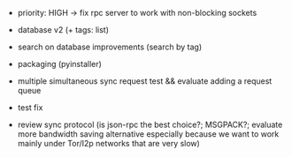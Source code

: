 * priority: HIGH -> fix rpc server to work with non-blocking sockets
* database v2 (+ tags: list)
* search on database improvements (search by tag)
* packaging (pyinstaller) 
  
* multiple simultaneous sync request test && evaluate adding a request queue
* test fix
* review sync protocol (is json-rpc the best choice?; MSGPACK?; evaluate more bandwidth saving alternative especially because we want to work mainly under Tor/I2p networks that are very slow)
